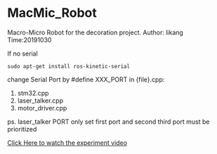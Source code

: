 # MacMic_Robot

Macro-Micro Robot for the decoration project.
Author: likang
Time:20191030


If no serial 

```
sudo apt-get install ros-kinetic-serial
```

change Serial Port by #define XXX_PORT in {file}.cpp: 

1. stm32.cpp
2. laser_talker.cpp
3. motor_driver.cpp

ps. laser_talker PORT only set first port and second third port must be prioritized

[Click Here to watch the experiment video](http://219.223.251.59:5050/jiang/experiment-video/tree/master/MacMicRobot%20Project)